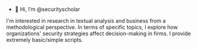 - 👋 Hi, I’m @securityscholar

I'm interested in research in textual analysis and business from a methodological perspective. In terms of specific topics, I explore how organizations' security strategies affect decision-making in firms. I provide extremely basic/simple scripts. 
